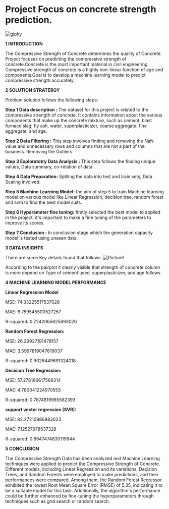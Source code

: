 # Project Focus on concrete strength prediction.
![giphy](https://user-images.githubusercontent.com/129647680/235920988-7b8cc1ce-93a0-4607-8d6e-4a403a4aa7df.gif)

**1 INTRODUCTION**

The Compressive Strength of Concrete determines the quality of Concrete. Project focuses on predicting the compressive strength of concrete.Concrete is the most important material in civil engineering. Compressive strength of concrete is a highly non-linear function of age and components.Goal is to develop a machine learning model to predict compressive strength accurately.

**2 SOLUTION STRATERGY** 

Problem solution follows the following steps:

**Step 1 Data description :**
The dataset for this project is related to the compressive strength of concrete. It contains information about the various components that make up the concrete mixture, such as cement, blast furnace slag, fly ash, water, superplasticizer, coarse aggregate, fine aggregate, and age.

**Step 2 Data Filtering :**
This step involves finding and removing the NaN value and unnecessary rows and columns that are not a part of the business. Removing the Outliers.

**Step 3 Exploratotry Data Analysis :**
This step follows the finding unique values, Data summary, co-relation of data.

**Step 4 Data Preparation:**
Spliting the data into test and train sets, Data Scaling involved.

**Step 5 Machine Learning Model:**
the aim of step 5 to train Machine learning model on various model like Linear Regression, decision tree, random forest and svm to find the best model suits.

**Step 6 Hyparameter fine tuning:**
firstly selected the best model to applied in the project. it's important to make a fine tuning of the parameters to improve its scores.

**Step 7 Conclusion :**
In conclusion stage which the generation capacity model is tested using unseen data.

**3 DATA INSIGHTS**

There are some Key details found that follows:
![Picture1](https://user-images.githubusercontent.com/129647680/235941184-1f42a310-1c22-43b4-936b-531d8a355770.png)

According to the pairplot it clearly visible that strength of concrete column is more depend on Type of cement used, superplasticizer, and age follows. 

**4 MACHINE LEARNING MODEL PERFORMANCE**

**Linear Regression Model**

MSE:  74.33225517537028

MAE:  6.759545500527257

R-squared:  0.7242065625693026


**Random Forest Regression:**

MSE:  26.23927191478157

MAE:  3.5997819047619037

R-squared:  0.9026449691324018

**Decision Tree Regression:**

MSE:  57.278166617589314

MAE:  4.780041224970553

R-squared:  0.7874819965582393

**support vector regression (SVR):**

MSE:  82.27210986983023

MAE:  7.12527978537328

R-squared:  0.6947474830119944

**5 CONCLUSION**

The Compressive Strength Data has been analyzed and Machine Learning techniques were applied to predict the Compressive Strength of Concrete. Different models, including Linear Regression and its variations, Decision Trees, and Random Forests were employed to make predictions, and their performances were compared. Among them, the Random Forest Regressor exhibited the lowest Root Mean Square Error (RMSE) of 5.35, indicating it to be a suitable model for this task. Additionally, the algorithm's performance could be further enhanced by fine-tuning the hyperparameters through techniques such as grid search or random search.
